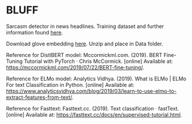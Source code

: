 # BLUFF

Sarcasm detector in news headlines. Training dataset and further information found [here](https://www.kaggle.com/datasets/rmisra/news-headlines-dataset-for-sarcasm-detection).

Download glove embedding [here](https://drive.google.com/file/d/1WIG_GVbzcA5AEz-4186JvDVtev_dwTOC/view?usp=sharing). Unzip and place in Data folder.

Reference for DistlBERT model: Mccormickml.com. (2019). BERT Fine-Tuning Tutorial with PyTorch · Chris McCormick. [online] Available at: https://mccormickml.com/2019/07/22/BERT-fine-tuning/.

Reference for ELMo model: Analytics Vidhya. (2019). What is ELMo | ELMo For text Classification in Python. [online] Available at: https://www.analyticsvidhya.com/blog/2019/03/learn-to-use-elmo-to-extract-features-from-text/.

Reference for Fasttext: Fasttext.cc. (2019). Text classification · fastText. [online] Available at: https://fasttext.cc/docs/en/supervised-tutorial.html.
